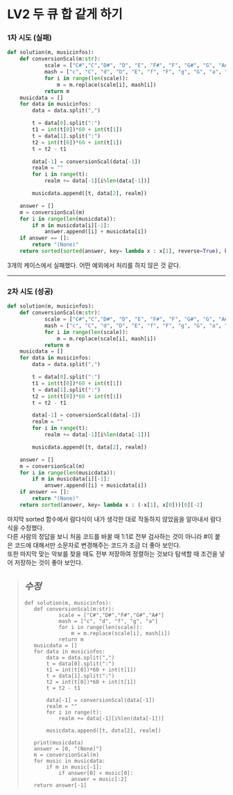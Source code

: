 # LV2 두 큐 합 같게 하기

### 1차 시도 (실패)
```py
def solution(m, musicinfos):
    def conversionScal(m:str):
            scale = ["C#","C","D#", "D", "E", "F#", "F", "G#", "G", "A#", "A", "B"]
            mash = ["c", "C", "d", "D", "E", "f", "F", "g", "G", "a", "A", "B"]
            for i in range(len(scale)):
                m = m.replace(scale[i], mash[i])
            return m
    musicdata = []
    for data in musicinfos:
        data = data.split(",")

        t = data[0].split(":")
        t1 = int(t[0])*60 + int(t[1])
        t = data[1].split(":")
        t2 = int(t[0])*60 + int(t[1])
        t = t2 - t1    

        data[-1] = conversionScal(data[-1])
        realm = ""
        for i in range(t):
            realm += data[-1][i%len(data[-1])]

        musicdata.append([t, data[2], realm])

    answer = []
    m = conversionScal(m)
    for i in range(len(musicdata)):
        if m in musicdata[i][-1]:
            answer.append([i] + musicdata[i])
    if answer == []:
        return "(None)"
    return sorted(sorted(answer, key= lambda x : x[1], reverse=True), key=lambda x:x[0])[0][-2]
```
3개의 케이스에서 실패했다. 어떤 예외에서 처리를 하지 않은 것 같다.

*****

### 2차 시도 (성공)
```py 
def solution(m, musicinfos):
    def conversionScal(m:str):
            scale = ["C#","C","D#", "D", "E", "F#", "F", "G#", "G", "A#", "A", "B"]
            mash = ["c", "C", "d", "D", "E", "f", "F", "g", "G", "a", "A", "B"]
            for i in range(len(scale)):
                m = m.replace(scale[i], mash[i])
            return m
    musicdata = []
    for data in musicinfos:
        data = data.split(",")

        t = data[0].split(":")
        t1 = int(t[0])*60 + int(t[1])
        t = data[1].split(":")
        t2 = int(t[0])*60 + int(t[1])
        t = t2 - t1    

        data[-1] = conversionScal(data[-1])
        realm = ""
        for i in range(t):
            realm += data[-1][i%len(data[-1])]

        musicdata.append([t, data[2], realm])

    answer = []
    m = conversionScal(m)
    for i in range(len(musicdata)):
        if m in musicdata[i][-1]:
            answer.append([i] + musicdata[i])
    if answer == []:
        return "(None)"
    return sorted(answer, key= lambda x : (-x[1], x[0]))[0][-2]
```
마지막 sorted 함수에서 람다식이 내가 생각한 대로 작동하지 않았음을 알아내서 람다식을 수정했다.  
다른 사람의 정답을 보니 처음 코드를 바꿀 때 1:1로 전부 검사하는 것이 아니라 #이 붙은 코드에 대해서만 소문자로 변경해주는 코드가 조금 더 좋아 보인다.  
또한 마지막 맞는 악보를 찾을 때도 전부 저장하여 정렬하는 것보다 탐색할 때 조건을 넣어 저장하는 것이 좋아 보인다.

>## *수정*
>```
>def solution(m, musicinfos):
>    def conversionScal(m:str):
>            scale = ["C#","D#","F#","G#","A#"]
>            mash = ["c", "d", "f", "g", "a"]
>            for i in range(len(scale)):
>                m = m.replace(scale[i], mash[i])
>            return m
>    musicdata = []
>    for data in musicinfos:
>        data = data.split(",")
>        t = data[0].split(":")
>        t1 = int(t[0])*60 + int(t[1])
>        t = data[1].split(":")
>        t2 = int(t[0])*60 + int(t[1])
>        t = t2 - t1    
>
>        data[-1] = conversionScal(data[-1])
>        realm = ""
>        for i in range(t):
>            realm += data[-1][i%len(data[-1])]
>
>        musicdata.append([t, data[2], realm])
>
>    print(musicdata)
>    answer = [0, "(None)"]
>    m = conversionScal(m)
>    for music in musicdata:
>        if m in music[-1]:
>            if answer[0] < music[0]:
>                answer = music[:2]    
>    return answer[-1]
>```